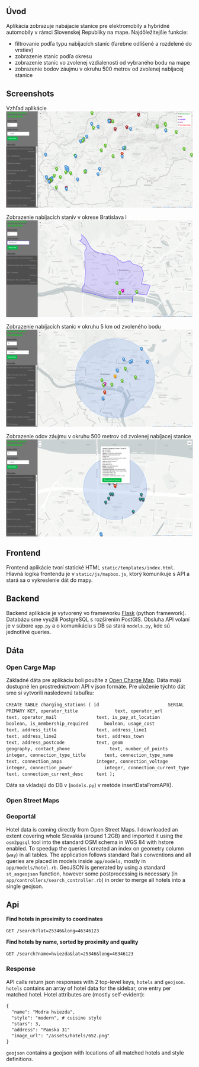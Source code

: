 ## Úvod

Aplikácia zobrazuje nabájacie stanice pre elektromobily a hybridné automobily v rámci Slovenskej Republiky na mape. Najdôležitejšie funkcie:
- filtrovanie podľa typu nabíjacích staníc (farebne odlíšené a rozdelené do vrstiev)
- zobrazenie staníc podľa okresu
- zobrazenie staníc vo zvolenej vzdialenosti od vybraného bodu na mape
- zobrazenie bodov záujmu v okruhu 500 metrov od zvolenej nabíjacej stanice

## Screenshots

Vzhľad aplikácie
![Screenshot](screenshots/screenshot1.png)

Zobrazenie nabíjacích stanív v okrese Bratislava I
![Screenshot](screenshots/screenshot2.png)

Zobrazenie nabíjacích staníc v okruhu 5 km od zvoleného bodu
![Screenshot](screenshots/screenshot3.png)

Zobrazenie odov záujmu v okruhu 500 metrov od zvolenej nabíjacej stanice
![Screenshot](screenshots/screenshot4.png)

## Frontend

Frontend aplikácie tvorí statické HTML `static/templates/index.html`. Hlavná logika frontendu je v `static/js/mapbox.js`, ktorý komunikuje s API a stará sa o vykreslenie dát do mapy.

## Backend

Backend aplikácie je vytvorený vo frameworku [Flask](http://flask.pocoo.org/) (python framework). Databázu sme využili PostgreSQL s rozšírením PostGIS. Obsluha API volaní je v súbore `app.py` a o komunikáciu s DB sa stará `models.py`, kde sú jednotlivé queries.

## Dáta

### Open Carge Map
Základné dáta pre aplikáciu boli použíte z [Open Charge Map](https://www.openchargemap.org/). Dáta majú dostupné len prostredníctvom API v json formáte. Pre uloženie týchto dát sme si vytvorili nasledovnú tabuľku:

`CREATE TABLE charging_stations (
	id							SERIAL PRIMARY KEY,
	operator_title				text,
	operator_url				text,
	operator_mail				text,
	is_pay_at_location			boolean,
	is_membership_required		boolean,
	usage_cost					text,
	address_title				text,
	address_line1				text,
	address_line2				text,
	address_town				text,
	address_postcode			text,
	geom						geography,
	contact_phone				text,
	number_of_points			integer,
	connection_type_title		text,
	connection_type_name		text,
	connection_amps				integer,
	connection_voltage			integer,
	connection_power			integer,
	connection_current_type		text,
	connection_current_desc		text
);`

Dáta sa vkladajú do DB v (`models.py`) v metóde insertDataFromAPI().

### Open Street Maps

### Geoportál

Hotel data is coming directly from Open Street Maps. I downloaded an extent covering whole Slovakia (around 1.2GB) and imported it using the `osm2pgsql` tool into the standard OSM schema in WGS 84 with hstore enabled. To speedup the queries I created an index on geometry column (`way`) in all tables. The application follows standard Rails conventions and all queries are placed in models inside `app/models`, mostly in `app/models/hotel.rb`. GeoJSON is generated by using a standard `st_asgeojson` function, however some postprocessing is necessary (in `app/controllers/search_controller.rb`) in order to merge all hotels into a single geojson.

## Api

**Find hotels in proximity to coordinates**

`GET /search?lat=25346&long=46346123`

**Find hotels by name, sorted by proximity and quality**

`GET /search?name=hviezda&lat=25346&long=46346123`

### Response

API calls return json responses with 2 top-level keys, `hotels` and `geojson`. `hotels` contains an array of hotel data for the sidebar, one entry per matched hotel. Hotel attributes are (mostly self-evident):
```
{
  "name": "Modra hviezda",
  "style": "modern", # cuisine style
  "stars": 3,
  "address": "Panska 31"
  "image_url": "/assets/hotels/652.png"
}
```
`geojson` contains a geojson with locations of all matched hotels and style definitions.
